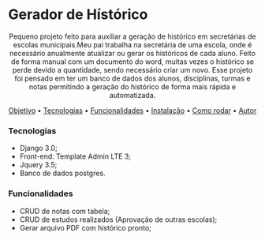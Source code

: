 # Gerador de Hístórico
<p align="center"> Pequeno projeto feito para auxiliar a geração de histórico em secretárias de escolas municipais.Meu pai trabalha na secretária de uma escola, onde é necessário anualmente atualizar ou gerar os históricos de cada aluno. Feito de forma manual com um documento do word, muitas vezes o histórico se perde devido a quantidade, sendo necessário criar um novo. Esse projeto foi pensado em ter um banco de dados dos alunos, disciplinas, turmas e notas permitindo a geração do histórico de forma mais rápida e automatizada.</p>

<p align="center">
 <a href="#Gerador">Objetivo</a> •
 <a href="#tecnologias">Tecnologias</a> • 
 <a href="#funcionalidades">Funcionalidades</a> • 
 <a href="#tecnologias">Instalação</a> • 
 <a href="#tecnologias">Como rodar</a> • 
 <a href="#autor">Autor</a>
</p>

### Tecnologias
* Django 3.0;
* Front-end: Template Admin LTE 3;
* Jquery 3.5;
* Banco de dados postgres.

### Funcionalidades
* CRUD de notas com tabela;
* CRUD de estudos realizados (Aprovação de outras escolas);
* Gerar arquivo PDF com histórico pronto;


